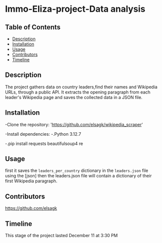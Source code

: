 # Immo-Eliza-project-Data analysis

## Table of Contents

- [Description](#description)
- [Installation](#installation)
- [Usage](#usage)
- [Contributors](#contributors)
- [Timeline](#timeline)

## Description

The project gathers data on country leaders,find their names and Wikipedia URLs, through a public API. It extracts the opening paragraph from each leader's Wikipedia page and saves the collected data in a JSON file.



## Installation

-Clone the repository: 'https://github.com/elsagk/wikipedia_scraper'

-Install dependencies:
-.Python 3.12.7

-.pip install  requests  beautifulsoup4 re



## Usage

first it saves the  ``leaders_per_country`` dictionary in the `leaders.json` file using the [json] then 
the leaders.json file will contain a dictionary of their first Wikipedia paragraph.




## Contributors

https://github.com/elsagk

## Timeline

This stage of the project lasted December 11 at 3:30 PM
